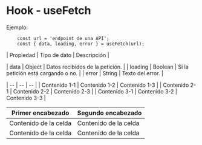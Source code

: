 # Hook - useFetch

Ejemplo:

```
    const url = 'endpoint de una API';
    const { data, loading, error } = useFetch(url);
```

| Propiedad | Tipo de dato | Descripción |

| data | Object | Datos recibidos de la petición. |
| loading | Boolean | Si la petición está cargando o no. |
| error | String | Texto del error. | 
 
 | -- | -- | -- |
| Contenido 1-1 | Contenido 1-2 | Contenido 1-3 |
| Contenido 2-1 | Contenido 2-2 | Contenido 2-3 |
| Contenido 3-1 | Contenido 3-2 | Contenido 3-3 |

| Primer encabezado | Segundo encabezado |
| ------------- | ------------- |
| Contenido de la celda  | Contenido de la celda  |
| Contenido de la celda  | Contenido de la celda  |

